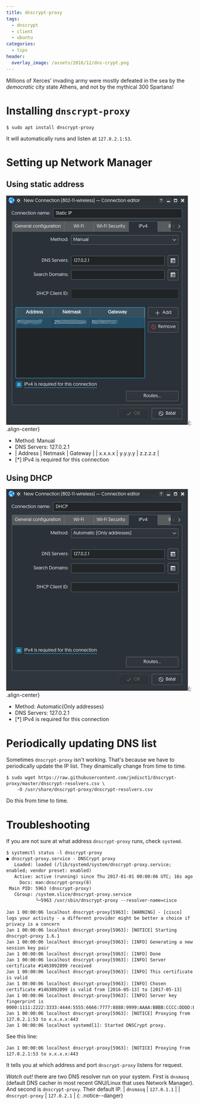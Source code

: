 ```yaml
---
title: dnscrypt-proxy
tags:
  - dnscrypt
  - client
  - ubuntu
categories:
  - tips
header:
  overlay_image: /assets/2016/12/dns-crypt.png
---
```

Millions of Xerces' invading army were mostly defeated in the sea by the _democratic_ city state Athens,
and not by the mythical 300 Spartans!

# Installing `dnscrypt-proxy`

~~~console
$ sudo apt install dnscrypt-proxy
~~~

It will automatically runs and listen at `127.0.2.1:53`.

# Setting up Network Manager

## Using static address

![Network Manager configuration for static address](/assets/2016/12/static-nm-dnsproxy.png){: .align-center}

* Method: Manual
* DNS Servers: 127.0.2.1
* | Address | Netmask | Gateway |
  | x.x.x.x | y.y.y.y | z.z.z.z |
* \[\*\] IPv4 is required for this connection

## Using DHCP

![Network Manager configuration for DHCP address](/assets/2016/12/dhcp-nm-dnsproxy.png){: .align-center}

* Method: Automatic(Only addresses)
* DNS Servers: 127.0.2.1
* \[\*\] IPv4 is required for this connection

# Periodically updating DNS list

Sometimes `dnscrypt-proxy` isn't working. That's because we have to periodically
update the IP list. They dinamically change from time to time.

~~~console
$ sudo wget https://raw.githubusercontent.com/jedisct1/dnscrypt-proxy/master/dnscrypt-resolvers.csv \
    -O /usr/share/dnscrypt-proxy/dnscrypt-resolvers.csv
~~~

Do this from time to time.

# Troubleshooting

If you are not sure at what address `dnscrypt-proxy` runs, check `systemd`.

~~~console
$ systemctl status -l dnscrypt-proxy
● dnscrypt-proxy.service - DNSCrypt proxy
   Loaded: loaded (/lib/systemd/system/dnscrypt-proxy.service; enabled; vendor preset: enabled)
   Active: active (running) since Thu 2017-01-01 00:00:06 UTC; 16s ago
     Docs: man:dnscrypt-proxy(8)
 Main PID: 5963 (dnscrypt-proxy)
   CGroup: /system.slice/dnscrypt-proxy.service
           └─5963 /usr/sbin/dnscrypt-proxy --resolver-name=cisco

Jan 1 00:00:06 localhost dnscrypt-proxy[5963]: [WARNING] - [cisco] logs your activity - a different provider might be better a choice if privacy is a concern
Jan 1 00:00:06 localhost dnscrypt-proxy[5963]: [NOTICE] Starting dnscrypt-proxy 1.6.1
Jan 1 00:00:06 localhost dnscrypt-proxy[5963]: [INFO] Generating a new session key pair
Jan 1 00:00:06 localhost dnscrypt-proxy[5963]: [INFO] Done
Jan 1 00:00:06 localhost dnscrypt-proxy[5963]: [INFO] Server certificate #1463092899 received
Jan 1 00:00:06 localhost dnscrypt-proxy[5963]: [INFO] This certificate is valid
Jan 1 00:00:06 localhost dnscrypt-proxy[5963]: [INFO] Chosen certificate #1463092899 is valid from [2016-05-13] to [2017-05-13]
Jan 1 00:00:06 localhost dnscrypt-proxy[5963]: [INFO] Server key fingerprint is 0000:1111:2222:3333:4444:5555:6666:7777:8888:9999:AAAA:BBBB:CCCC:DDDD:EEEE:FFFF
Jan 1 00:00:06 localhost dnscrypt-proxy[5963]: [NOTICE] Proxying from 127.0.2.1:53 to x.x.x.x:443
Jan 1 00:00:06 localhost systemd[1]: Started DNSCrypt proxy.
~~~

See this line:

~~~log
Jan 1 00:00:06 localhost dnscrypt-proxy[5963]: [NOTICE] Proxying from 127.0.2.1:53 to x.x.x.x:443
~~~

It tells you at which address and port `dnscrypt-proxy` listens for request.

*Watch out!*  there are two DNS resolver run on your system. First is `dnsmasq` (default DNS cacher in most recent GNU/Linux that uses Network Manager). And second is  `dnscrypt-proxy`. Their default IP.
| `dnsmasq` | `127.0.1.1` |
| `dnscrypt-proxy` | `127.0.2.1` |
{: .notice--danger}
